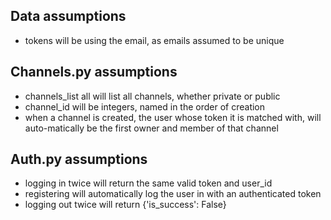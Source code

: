 ## Data assumptions
*  tokens will be using the email, as emails assumed to be unique

## Channels.py assumptions
* channels_list all will list all channels, whether private or public
* channel_id will be integers, named in the order of creation
* when a channel is created, the user whose token it is matched with, will auto-matically be the first owner and member of that channel

## Auth.py assumptions
* logging in twice will return the same valid token and user_id
* registering will automatically log the user in with an 
authenticated token
* logging out twice will return {'is_success': False}